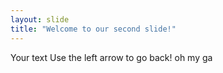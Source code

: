 ```yaml
---
layout: slide
title: "Welcome to our second slide!"
---
```

Your text
Use the left arrow to go back!
oh my ga

